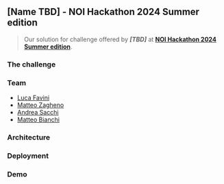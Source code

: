 ## [Name TBD] - NOI Hackathon 2024 Summer edition

> Our solution for challenge offered by **_[TBD]_** at **[NOI Hackathon 2024 Summer edition](https://hackathon.bz.it)**.

### The challenge

### Team

- [Luca Favini](https://github.com/Favo02)
- [Matteo Zagheno](https://github.com/Tsagae)
- [Andrea Sacchi](https://github.com/alsacchi)
- [Matteo Bianchi](https://github.com/OnSuorce)

### Architecture

### Deployment

### Demo
